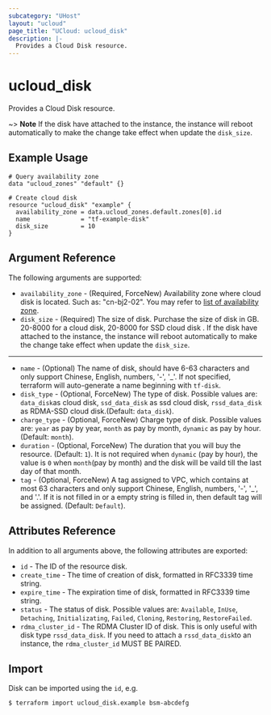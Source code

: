 ```yaml
---
subcategory: "UHost"
layout: "ucloud"
page_title: "UCloud: ucloud_disk"
description: |-
  Provides a Cloud Disk resource.
---
```


# ucloud_disk

Provides a Cloud Disk resource.

~> **Note** If the disk have attached to the instance, the instance will reboot automatically to make the change take effect when update the  `disk_size`.

## Example Usage

```hcl
# Query availability zone
data "ucloud_zones" "default" {}

# Create cloud disk
resource "ucloud_disk" "example" {
  availability_zone = data.ucloud_zones.default.zones[0].id
  name              = "tf-example-disk"
  disk_size         = 10
}
```

## Argument Reference

The following arguments are supported:

* `availability_zone` - (Required, ForceNew)  Availability zone where cloud disk is located. Such as: "cn-bj2-02". You may refer to [list of availability zone](https://docs.ucloud.cn/api/summary/regionlist).
* `disk_size` - (Required) The size of disk. Purchase the size of disk in GB. 20-8000 for a cloud disk, 20-8000 for SSD cloud disk . If the disk have attached to the instance, the instance will reboot automatically to make the change take effect when update the  `disk_size`.

- - -

* `name` - (Optional)  The name of disk, should have 6-63 characters and only support Chinese, English, numbers, '-', '_'. If not specified, terraform will auto-generate a name beginning with `tf-disk`.
* `disk_type` - (Optional, ForceNew) The type of disk. Possible values are: `data_disk`as cloud disk, `ssd_data_disk` as ssd cloud disk, `rssd_data_disk` as RDMA-SSD cloud disk.(Default: `data_disk`).
* `charge_type` - (Optional, ForceNew) Charge type of disk. Possible values are: `year` as pay by year, `month` as pay by month, `dynamic` as pay by hour. (Default: `month`).
* `duration` - (Optional, ForceNew) The duration that you will buy the resource. (Default: `1`). It is not required when `dynamic` (pay by hour), the value is `0` when `month`(pay by month) and the disk will be vaild till the last day of that month.
* `tag` - (Optional, ForceNew) A tag assigned to VPC, which contains at most 63 characters and only support Chinese, English, numbers, '-', '_', and '.'. If it is not filled in or a empty string is filled in, then default tag will be assigned. (Default: `Default`).

## Attributes Reference

In addition to all arguments above, the following attributes are exported:

* `id` - The ID of the resource disk.
* `create_time` - The time of creation of disk, formatted in RFC3339 time string.
* `expire_time` - The expiration time of disk, formatted in RFC3339 time string.
* `status` -  The status of disk. Possible values are: `Available`, `InUse`, `Detaching`, `Initializating`, `Failed`, `Cloning`, `Restoring`, `RestoreFailed`.
* `rdma_cluster_id` - The RDMA Cluster ID of disk. This is only useful with disk type `rssd_data_disk`. If you need to attach a `rssd_data_disk`to an instance, the `rdma_cluster_id` MUST BE PAIRED.

## Import

Disk can be imported using the `id`, e.g.

```
$ terraform import ucloud_disk.example bsm-abcdefg
```
